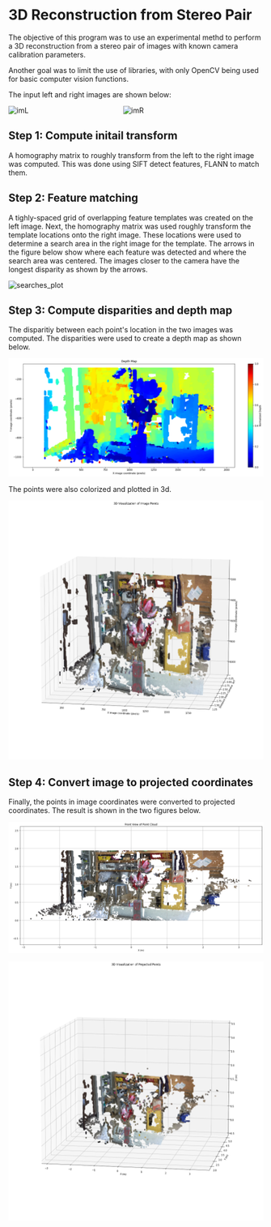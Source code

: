 # 3D Reconstruction from Stereo Pair

The objective of this program was to use an experimental methd to perform a 3D reconstruction from a stereo pair of images with known camera calibration parameters.

Another goal was to limit the use of libraries, with only OpenCV being used for basic computer vision functions.

The input left and right images are shown below:

<div style="display: flex;">
    <img src="imL.jpg" alt="imL" style="width: 45%;">
    <img src="imR.jpg" alt="imR" style="width: 45%;">
</div>

## Step 1: Compute initail transform
A homography matrix to roughly transform from the left to the right image was computed. This was done using SIFT detect features, FLANN to match them.

## Step 2: Feature matching
A tighly-spaced grid of overlapping feature templates was created on the left image. Next, the homography matrix was used roughly transform the template locations onto the right image. These locations were used to determine a search area in the right image for the template. The arrows in the figure below show where each feature was detected and where the search area was centered. The images closer to the camera have the longest disparity as shown by the arrows.

![searches_plot](searches_plot.png)

## Step 3: Compute disparities and depth map
The disparitiy between each point's location in the two images was computed. The disparities were used to create a depth map as shown below.

![depth_map](depth_map.png)

The points were also colorized and plotted in 3d.

![3d_visualization_of_image_points](3d_visualization_of_image_points.png)

## Step 4: Convert image to projected coordinates
Finally, the points in image coordinates were converted to projected coordinates. The result is shown in the two figures below.

![front_view_out_point_cloud](front_view_out_point_cloud.png)

![3d_visualization_of_projected_points](3d_visualization_of_projected_points.png)